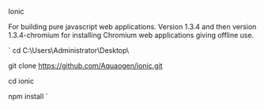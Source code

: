 Ionic

For building pure javascript web applications. Version 1.3.4 and then version 1.3.4-chromium for installing Chromium web applications giving offline use.

`
cd C:\Users\Administrator\Desktop\

git clone https://github.com/Aquaogen/ionic.git

cd ionic

npm install
`